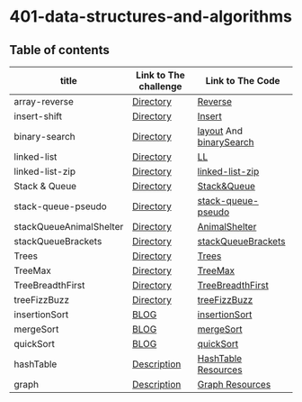 # 401-data-structures-and-algorithms

## Table of contents

  

| title       | Link to The challenge       | Link to The Code                 |         
| ------------|-----------------------------|----------------------------------|
|array-reverse|[Directory](challengesRead/Array.md)|[Reverse](challenges/reverse/reverse.png)|
|insert-shift|[Directory](challengesRead/Array.md)|[Insert](challenges/insert/insert.png)|
|binary-search|[Directory](challengesRead/Array.md)|[layout](challenges/binarySearch/binarySearch.jpg) And [binarySearch](challenges/binarySearch/binaryVisual.jpg)|
|linked-list|[Directory](challengesRead/LinkedList.md)| [LL](challenges/linked/app/src/main/java)|
|linked-list-zip|[Directory](challengesRead/LinkedList.md)|[linked-list-zip](challenges/linked/app/src/main/resources)|
|Stack & Queue|[Directory](challengesRead/StackQueue.md)| [Stack&Queue](challenges/stackQueue/app/src/main/java)|
|stack-queue-pseudo|[Directory](challengesRead/StackQueue.md)|[stack-queue-pseudo](challenges/stackQueue/app/src/main/resources)|
|stackQueueAnimalShelter|[Directory](challengesRead/StackQueue.md)| [AnimalShelter](challenges/stackQueue/app/src/main/resources)|
|stackQueueBrackets|[Directory](challengesRead/StackQueue.md)| [stackQueueBrackets](challenges/stackQueue/app/src/main/resources)|
|Trees|[Directory](challengesRead/Trees.md)| [Trees](challenges/tree/app/src/main/resources)|
|TreeMax|[Directory](challengesRead/Trees.md)| [TreeMax](challenges/tree/app/src/main/resources)|
|TreeBreadthFirst|[Directory](challengesRead/Trees.md)| [TreeBreadthFirst](challenges/tree/app/src/main/resources)|
|treeFizzBuzz|[Directory](challengesRead/Trees.md)| [treeFizzBuzz](challenges/tree/app/src/main/resources)|
|insertionSort|[BLOG](challengesRead/Sort/BLOG.md)| [insertionSort](challenges/Sort/app/src/main/resources)|
|mergeSort|[BLOG](challengesRead/Sort/BLOG.md)| [mergeSort](challenges/Sort/app/src/main/resources)|
|quickSort|[BLOG](challengesRead/Sort/BLOG.md)| [quickSort](challenges/Sort/app/src/main/resources)|
|hashTable|[Description](challengesRead/HashTable.md)| [HashTable Resources](challenges/hashTable/app/src/main/resources)|
|graph|[Description](challengesRead/Graph.md)| [Graph Resources](challenges/graph/app/src/main/resources)|




